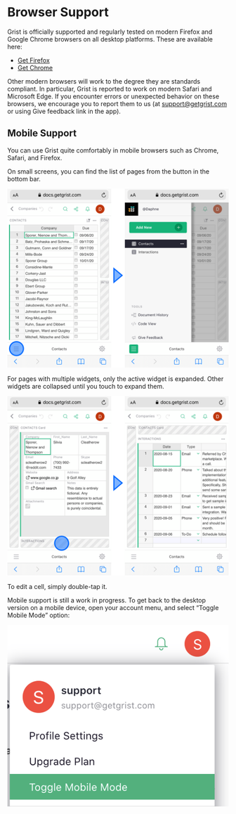 # Browser Support

Grist is officially supported and regularly tested on modern Firefox and Google Chrome browsers on
all desktop platforms. These are available here:

- <a href="https://www.mozilla.org/en-US/firefox/new/">Get Firefox</a>
- <a href="https://www.google.com/chrome/">Get Chrome</a>

Other modern browsers will work to the degree they are standards compliant. In particular, Grist
is reported to work on modern Safari and Microsoft Edge. If you encounter errors or unexpected
behavior on these browsers, we encourage you to report them to us (at <support@getgrist.com> or
using <span class="app-menu-item"><span class="grist-icon" style="--icon:
var(--icon-Feedback)"></span> Give feedback</span> link in the app).

## Mobile Support

You can use Grist quite comfortably in mobile browsers such as Chrome, Safari, and Firefox.

On small screens, you can find the list of pages from the button in the bottom bar.

*![Grist on mobile](images/newsletters/2021-02/mobile-pages.png)*

For pages with multiple widgets, only the active widget is expanded. Other widgets are collapsed until you touch to expand them.

*![Expanding widgets](images/newsletters/2021-02/mobile-widgets.png)*

To edit a cell, simply double-tap it.

Mobile support is still a work in progress. To get back to the desktop version on a mobile device, open your account menu, and select “Toggle Mobile Mode” option:

*![Toggle mobile mode](images/toggle-mobile-mode.png)*
